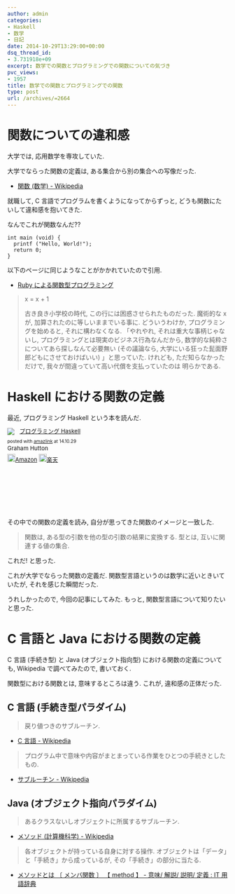 ```yaml
---
author: admin
categories:
- Haskell
- 数学
- 日記
date: 2014-10-29T13:29:00+00:00
dsq_thread_id:
- 3.731918e+09
excerpt: 数学での関数とプログラミングでの関数についての気づき
pvc_views:
- 1957
title: 数学での関数とプログラミングでの関数
type: post
url: /archives/=2664
---
```


関数についての違和感
====================

大学では, 応用数学を専攻していた.

大学でならった関数の定義は, ある集合から別の集合への写像だった.

-   [関数 (数学) -
    Wikipedia](https://ja.wikipedia.org/wiki/%E9%96%A2%E6%95%B0_(%E6%95%B0%E5%AD%A6))

就職して, C 言語でプログラムを書くようになってからずっと,
どうも関数にたいして違和感を抱いてきた.

なんでこれが関数なんだ??

``` {.c}
int main (void) {
  printf ("Hello, World!");
  return 0;
}
```

以下のページに同じようなことがかかれていたので引用.

-   [Ruby
    による関数型プログラミング](https://www.h6.dion.ne.jp/~machan/misc/FPwithRuby.html)

> x = x + 1
>
> 古き良き小学校の時代, この行には困惑させられたものだった. 魔術的な x
> が, 加算されたのに等しいままでいる事に. どういうわけか,
> プログラミングを始めると, それに構わなくなる. 「やれやれ,
> それは重大な事柄じゃないし,
> プログラミングとは現実のビジネス行為なんだから,
> 数学的な純粋さについてあら探しなんて必要無い (その議論なら,
> 大学にいる狂った髭面野郎どもにさせておけばいい) 」と思っていた.
> けれども, ただ知らなかっただけで,
> 我々が間違っていて高い代償を支払っていたのは 明らかである.

Haskell における関数の定義
==========================

最近, プログラミング Haskell という本を読んだ.

<div class='amazlink-box' style='text-align:left;padding-bottom:20px;font-size:small;/zoom: 1;overflow: hidden;'><div class='amazlink-list' style='clear: both;'><div class='amazlink-image' style='float:left;margin:0px 12px 1px 0px;'><a href='https://www.amazon.co.jp/%E3%83%97%E3%83%AD%E3%82%B0%E3%83%A9%E3%83%9F%E3%83%B3%E3%82%B0Haskell-Graham-Hutton/dp/4274067815%3FSubscriptionId%3DAKIAJDINZW45GEGLXQQQ%26tag%3Dsleephacker-22%26linkCode%3Dxm2%26camp%3D2025%26creative%3D165953%26creativeASIN%3D4274067815' target='_blank' rel='nofollow'><img src='https://ecx.images-amazon.com/images/I/41pybn9bpCL._SL160_.jpg' style='border: none;' /></a></div><div class='amazlink-info' style='height:160; margin-bottom: 10px'><div class='amazlink-name' style='margin-bottom:10px;line-height:120%'><a href='https://www.amazon.co.jp/%E3%83%97%E3%83%AD%E3%82%B0%E3%83%A9%E3%83%9F%E3%83%B3%E3%82%B0Haskell-Graham-Hutton/dp/4274067815%3FSubscriptionId%3DAKIAJDINZW45GEGLXQQQ%26tag%3Dsleephacker-22%26linkCode%3Dxm2%26camp%3D2025%26creative%3D165953%26creativeASIN%3D4274067815' rel='nofollow' target='_blank'>プログラミング Haskell</a></div><div class='amazlink-powered' style='font-size:80%;margin-top:5px;line-height:120%'>posted with <a href='https://amazlink.keizoku.com/' title='アマゾンアフィリエイトリンク作成ツール' target='_blank'>amazlink</a> at 14.10.29</div><div class='amazlink-detail'>Graham Hutton<br /></div><div class='amazlink-sub-info' style='float: left;'><div class='amazlink-link' style='margin-top: 5px'><img src='https://amazlink.fuyu.gs/icon_amazon.png' width='18'><a href='https://www.amazon.co.jp/%E3%83%97%E3%83%AD%E3%82%B0%E3%83%A9%E3%83%9F%E3%83%B3%E3%82%B0Haskell-Graham-Hutton/dp/4274067815%3FSubscriptionId%3DAKIAJDINZW45GEGLXQQQ%26tag%3Dsleephacker-22%26linkCode%3Dxm2%26camp%3D2025%26creative%3D165953%26creativeASIN%3D4274067815' rel='nofollow' target='_blank'>Amazon</a> <img src='https://amazlink.fuyu.gs/icon_rakuten.gif' width='18'><a href='https://hb.afl.rakuten.co.jp/hgc/g00q0724.n763w947.g00q0724.n763x2b4/?pc=http%3A%2F%2Fbooks.rakuten.co.jp%2Frb%2F6239337%2F&m=http%3A%2F%2Fm.rakuten.co.jp%2Frms%2Fmsv%2FItem%3Fn%3D6239337%26surl%3Dbook' rel='nofollow' target='_blank'>楽天</a></div></div></div></div></div>

その中での関数の定義を読み, 自分が思ってきた関数のイメージと一致した.

> 関数は, ある型の引数を他の型の引数の結果に変換する. 型とは,
> 互いに関連する値の集合.

これだ! と思った.

これが大学でならった関数の定義だ.
関数型言語というのは数学に近いときいていたが, それを感じた瞬間だった.

うれしかったので, 今回の記事にしてみた. もっと,
関数型言語について知りたいと思った.

C 言語と Java における関数の定義
================================

C 言語 (手続き型) と Java (オブジェクト指向型)
における関数の定義について も, Wikipedia で調べてみたので, 書いておく.

関数型における関数とは, 意味するところは違う. これが,
違和感の正体だった.

C 言語 (手続き型パラダイム)
---------------------------

> 戻り値つきのサブルーチン.

-   [C 言語 -
    Wikipedia](https://ja.wikipedia.org/wiki/C%E8%A8%80%E8%AA%9E#.E7.B6.99.E6.89.BF.E3.83.BB.E6.8B.A1.E5.BC.B5.E3.83.BB.E9.83.A8.E5.88.86.E9.9B.86.E5.90.88.28subset.29)

> プログラム中で意味や内容がまとまっている作業をひとつの手続きとしたもの.

-   [サブルーチン -
    Wikipedia](https://ja.wikipedia.org/wiki/%E3%82%B5%E3%83%96%E3%83%AB%E3%83%BC%E3%83%81%E3%83%B3)

Java (オブジェクト指向パラダイム)
---------------------------------

> あるクラスないしオブジェクトに所属するサブルーチン.

-   [メソッド (計算機科学) -
    Wikipedia](https://ja.wikipedia.org/wiki/%E3%83%A1%E3%82%BD%E3%83%83%E3%83%89_(%E8%A8%88%E7%AE%97%E6%A9%9F%E7%A7%91%E5%AD%A6))

> 各オブジェクトが持っている自身に対する操作.
> オブジェクトは「データ」と「手続き」から成っているが,
> その「手続き」の部分に当たる.

-   [メソッドとは 〔 メンバ関数 〕 【 method 】 - 意味/ 解説/ 説明/ 定義
    : IT 用語辞典](https://e-words.jp/w/E383A1E382BDE38383E38389.html)

